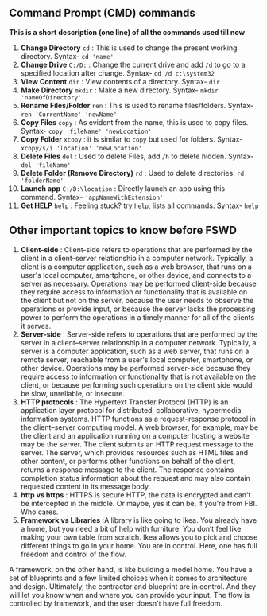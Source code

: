 ## Command Prompt (CMD) commands
__This is a short description (one line) of all the commands used till now__

1. __Change Directory__ `cd` : This is used to change the present working directory. Syntax- `cd 'name'`
2. __Change Drive__ `C:/D:` : Change the current drive and add `/d` to go to a specified location after change. Syntax- `cd /d c:\system32`
3. __View Content__ `dir` : View contents of a directory. Syntax- `dir`
4. __Make Directory__ `mkdir` : Make a new directory. Syntax- `mkdir 'nameOfDirectory'`
5. __Rename Files/Folder__ `ren` : This is used to rename files/folders. Syntax- `ren 'CurrentName' 'newName'`
6. __Copy Files__ `copy` : As evident from the name, this is used to copy files. Syntax- `copy 'fileName' 'newLocation'`
7. __Copy Folder__ `xcopy` : it is similar to `copy` but used for folders. Syntax- `xcopy/s/i 'location' 'newLocation'`
8. __Delete Files__ `del` : Used to delete Files, add `/h` to delete hidden. Syntax- `del 'fileName'`
9. __Delete Folder (Remove Directory)__ `rd` : Used to delete directories. `rd 'folderName'`
10. __Launch app__ `C:/D:\location` : Directly launch an app using this command. Syntax- `'appNameWithExtension'`
11. __Get HELP__ `help` : Feeling stuck? try `help`, lists all commands. Syntax- `help`

## Other important topics to know before FSWD

1. __Client-side__ : Client-side refers to operations that are performed by the client in a client–server relationship in a computer network. Typically, a client is a computer application, such as a web browser, that runs on a user's local computer, smartphone, or other device, and connects to a server as necessary. Operations may be performed client-side because they require access to information or functionality that is available on the client but not on the server, because the user needs to observe the operations or provide input, or because the server lacks the processing power to perform the operations in a timely manner for all of the clients it serves.
2. __Server-side__ : Server-side refers to operations that are performed by the server in a client–server relationship in a computer network. Typically, a server is a computer application, such as a web server, that runs on a remote server, reachable from a user's local computer, smartphone, or other device. Operations may be performed server-side because they require access to information or functionality that is not available on the client, or because performing such operations on the client side would be slow, unreliable, or insecure.
3. __HTTP protocols__ : The Hypertext Transfer Protocol (HTTP) is an application layer protocol for distributed, collaborative, hypermedia information systems. HTTP functions as a request–response protocol in the client–server computing model. A web browser, for example, may be the client and an application running on a computer hosting a website may be the server. The client submits an HTTP request message to the server. The server, which provides resources such as HTML files and other content, or performs other functions on behalf of the client, returns a response message to the client. The response contains completion status information about the request and may also contain requested content in its message body.
4. __http vs https__ : HTTPS is secure HTTP, the data is encrypted and can't be intercepted in the middle. Or maybe, yes it can be, if you're from FBI. Who cares. 
5. __Framework vs Libraries__ :A library is like going to Ikea. You already have a home, but you need a bit of help with furniture. You don’t feel like making your own table from scratch. Ikea allows you to pick and choose different things to go in your home. You are in control. Here, one has full freedom and control of the flow.

A framework, on the other hand, is like building a model home. You have a set of blueprints and a few limited choices when it comes to architecture and design. Ultimately, the contractor and blueprint are in control. And they will let you know when and where you can provide your input. The flow is controlled by framework, and the user doesn't have full freedom.